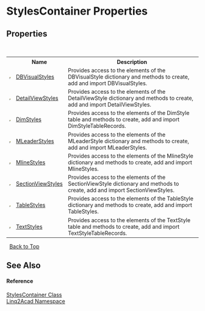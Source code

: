 # StylesContainer Properties
 

## Properties
&nbsp;<table><tr><th></th><th>Name</th><th>Description</th></tr><tr><td>![Public property](media/pubproperty.gif "Public property")</td><td><a href="P_Linq2Acad_StylesContainer_DBVisualStyles.md">DBVisualStyles</a></td><td>
Provides access to the elements of the DBVisualStyle dictionary and methods to create, add and import DBVisualStyles.</td></tr><tr><td>![Public property](media/pubproperty.gif "Public property")</td><td><a href="P_Linq2Acad_StylesContainer_DetailViewStyles.md">DetailViewStyles</a></td><td>
Provides access to the elements of the DetailViewStyle dictionary and methods to create, add and import DetailViewStyles.</td></tr><tr><td>![Public property](media/pubproperty.gif "Public property")</td><td><a href="P_Linq2Acad_StylesContainer_DimStyles.md">DimStyles</a></td><td>
Provides access to the elements of the DimStyle table and methods to create, add and import DimStyleTableRecords.</td></tr><tr><td>![Public property](media/pubproperty.gif "Public property")</td><td><a href="P_Linq2Acad_StylesContainer_MLeaderStyles.md">MLeaderStyles</a></td><td>
Provides access to the elements of the MLeaderStyle dictionary and methods to create, add and import MLeaderStyles.</td></tr><tr><td>![Public property](media/pubproperty.gif "Public property")</td><td><a href="P_Linq2Acad_StylesContainer_MlineStyles.md">MlineStyles</a></td><td>
Provides access to the elements of the MlineStyle dictionary and methods to create, add and import MlineStyles.</td></tr><tr><td>![Public property](media/pubproperty.gif "Public property")</td><td><a href="P_Linq2Acad_StylesContainer_SectionViewStyles.md">SectionViewStyles</a></td><td>
Provides access to the elements of the SectionViewStyle dictionary and methods to create, add and import SectionViewStyles.</td></tr><tr><td>![Public property](media/pubproperty.gif "Public property")</td><td><a href="P_Linq2Acad_StylesContainer_TableStyles.md">TableStyles</a></td><td>
Provides access to the elements of the TableStyle dictionary and methods to create, add and import TableStyles.</td></tr><tr><td>![Public property](media/pubproperty.gif "Public property")</td><td><a href="P_Linq2Acad_StylesContainer_TextStyles.md">TextStyles</a></td><td>
Provides access to the elements of the TextStyle table and methods to create, add and import TextStyleTableRecords.</td></tr></table>&nbsp;
<a href="#stylescontainer-properties">Back to Top</a>

## See Also


#### Reference
<a href="T_Linq2Acad_StylesContainer.md">StylesContainer Class</a><br /><a href="N_Linq2Acad.md">Linq2Acad Namespace</a><br />
